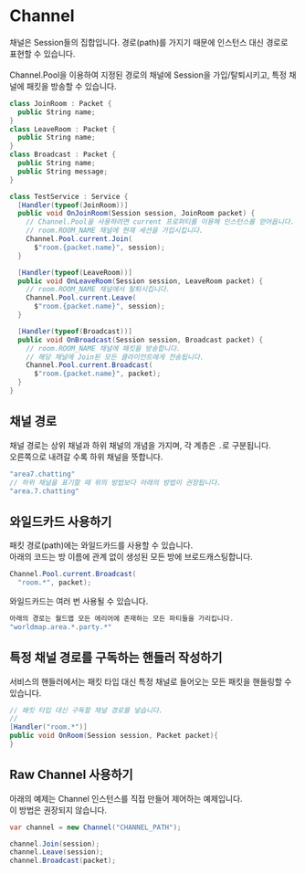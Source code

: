 Channel
====

채널은 Session들의 집합입니다. 경로(path)를 가지기 때문에 인스턴스 대신 경로로 표현할 수 있습니다.
<br><br>
Channel.Pool을 이용하여 지정된 경로의 채널에 Session을 가입/탈퇴시키고, 특정 채널에 패킷을 방송할 수 있습니다.

```c#
class JoinRoom : Packet {
  public String name;
}
class LeaveRoom : Packet {
  public String name;
}
class Broadcast : Packet {
  public String name;
  public String message;
}
```
```c#
class TestService : Service {
  [Handler(typeof(JoinRoom))]
  public void OnJoinRoom(Session session, JoinRoom packet) {
    // Channel.Pool을 사용하려면 current 프로퍼티를 이용해 인스턴스를 얻어옵니다.
    // room.ROOM_NAME 채널에 현재 세션을 가입시킵니다.
    Channel.Pool.current.Join(
      $"room.{packet.name}", session);
  }

  [Handler(typeof(LeaveRoom))]
  public void OnLeaveRoom(Session session, LeaveRoom packet) {
    // room.ROOM_NAME 채널에서 탈퇴시킵니다.
    Channel.Pool.current.Leave(
      $"room.{packet.name}", session);
  }

  [Handler(typeof(Broadcast))]
  public void OnBroadcast(Session session, Broadcast packet) {
    // room.ROOM_NAME 채널에 패킷을 방송합니다.
    // 해당 채널에 Join된 모든 클라이언트에게 전송됩니다.
    Channel.Pool.current.Broadcast(
      $"room.{packet.name}", packet);
  }
}
```
채널 경로
----
채널 경로는 상위 채널과 하위 채널의 개념을 가지며, 각 계층은 `.`로 구분됩니다.<br>
오른쪽으로 내려갈 수록 하위 채널을 뜻합니다.
```c#
"area7.chatting"
// 하위 채널을 표기할 때 위의 방법보다 아래의 방법이 권장됩니다.
"area.7.chatting"
```

와일드카드 사용하기
----
패킷 경로(path)에는 와일드카드를 사용할 수 있습니다.<br>
아래의 코드는 방 이름에 관계 없이 생성된 모든 방에 브로드캐스팅합니다.
```c#
Channel.Pool.current.Broadcast(
  "room.*", packet);
```
와일드카드는 여러 번 사용될 수 있습니다.
```c#
아래의 경로는 월드맵 모든 에리어에 존재하는 모든 파티들을 가리킵니다.
"worldmap.area.*.party.*"
```

특정 채널 경로를 구독하는 핸들러 작성하기
----
서비스의 핸들러에서는 패킷 타입 대신 특정 채널로 들어오는 모든 패킷을 핸들링할 수 있습니다.
```c#
// 패킷 타입 대신 구독할 채널 경로를 넣습니다.
// 
[Handler("room.*")]
public void OnRoom(Session session, Packet packet){
}
```

Raw Channel 사용하기
---
아래의 예제는 Channel 인스턴스를 직접 만들어 제어하는 예제입니다.<br>
이 방법은 권장되지 않습니다.
```c#
var channel = new Channel("CHANNEL_PATH");

channel.Join(session);
channel.Leave(session);
channel.Broadcast(packet);
```
